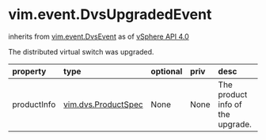 vim.event.DvsUpgradedEvent
==========================
inherits from [vim.event.DvsEvent](docs/vim.event.DvsEvent.md)
as of [vSphere API 4.0](vim.version.md#vim.version.version5)


The distributed virtual switch was upgraded.

| property | type | optional | priv | desc |
|:---------|:-----|:---------|:-----|:-----|
| productInfo | [vim.dvs.ProductSpec](vim.dvs.ProductSpec.md "vim.dvs.ProductSpec") | None | None | The product info of the upgrade. |


